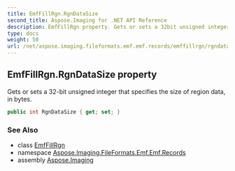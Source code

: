 ```yaml
---
title: EmfFillRgn.RgnDataSize
second_title: Aspose.Imaging for .NET API Reference
description: EmfFillRgn property. Gets or sets a 32bit unsigned integer that specifies the size of region data in bytes
type: docs
weight: 50
url: /net/aspose.imaging.fileformats.emf.emf.records/emffillrgn/rgndatasize/
---
```

## EmfFillRgn.RgnDataSize property

Gets or sets a 32-bit unsigned integer that specifies the size of region data, in bytes.

```csharp
public int RgnDataSize { get; set; }
```

### See Also

* class [EmfFillRgn](../)
* namespace [Aspose.Imaging.FileFormats.Emf.Emf.Records](../../emffillrgn/)
* assembly [Aspose.Imaging](../../../)


